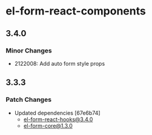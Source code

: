 # el-form-react-components

## 3.4.0

### Minor Changes

- 2122008: Add auto form style props

## 3.3.3

### Patch Changes

- Updated dependencies [67e6b74]
  - el-form-react-hooks@3.4.0
  - el-form-core@1.3.0
